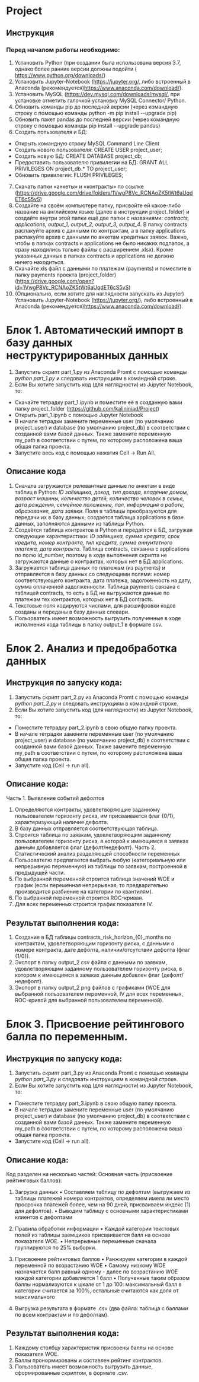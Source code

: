 # Project
## Инструкция
### Перед началом работы необходимо:
1.	Установить Python (при создании была использована версия 3.7, однако более ранние версии должны подойти ( https://www.python.org/downloads/)
2.	Установить Jupyter-Notebook (https://jupyter.org/, либо встроенный в Anaconda (рекомендуется)https://www.anaconda.com/download/). 
3.	Установить MySQL (https://dev.mysql.com/downloads/mysql/, при установке отметить галочкой установку MySQL Connector/ Python.
4.	Обновить команды pip до последней версии (через командную строку с помощью команды python -m pip install --upgrade pip)
5.	Обновить пакет pandas до последней версии (через командную строку с помощью команды pip install --upgrade pandas)
6. Создать пользователя и БД:
  + Открыть командную строку MySQL Command Line Client
  + Создать нового пользователя: CREATE USER project_user;
  + Создать новую БД: CREATE DATABASE project_db;
  + Предоставить пользователю привилегии на БД: GRANT ALL PRIVILEGES ON project_db.* TO project_user;
  + Обновить привилегии: FLUSH PRIVILEGES;
7.	Скачать папки «анкеты» и «контракты» по ссылке (https://drive.google.com/drive/folders/1VwgP8Vc_RCNAoZK5tWt6aUqdET6cS5vS)
8.	Создайте на своём компьютере папку, присвойте ей какое-либо название на английском языке (далее в инструкции project_folder) и создайте внутри этой папки ещё две папки с названиями: *contracts, applications, output_1, output_2, output_3, output_4*. В папку contracts распакуйте архив с данными по контрактам, а в папку applications распакуйте архив с данными по анкетам кредитных заявок. Важно, чтобы в папках contracts и applications не было никаких подпапок, а сразу находились только файлы с расширением .xlsx). Кроме указанных данных в папках contracts и applications не должно ничего находиться.
9.	Скачайте xls файл с данными по платежам (payments) и поместите в папку payments проекта (project_folder) (https://drive.google.com/open?id=1VwgP8Vc_RCNAoZK5tWt6aUqdET6cS5vS)
10. (Опционально, если хотите для наглядности запускать из Jupyter) Установить Jupyter-Notebook (https://jupyter.org/), либо встроенный в Anaconda (рекомендуется)https://www.anaconda.com/download/). 
# Блок 1. Автоматический импорт в базу данных неструктурированных данных
1. Запустить скрипт part_1.py из Anaconda Promt с помощью команды *python part_1.py* и следовать инструкциям в командной строке.
2.  Если Вы хотите запустить код (для наглядности) из Jupyter Notebook, то: 
   +	Скачайте тетрадку part_1.ipynb и поместите её в созданную вами папку project_folder (https://github.com/kalininiad/Project)
   +	Открыть part_1.ipynb с помощью Jupyter Notebook
   + В начале тетрадки замените переменные user (по умолчанию project_user) и database (по умолчанию project_db) в соответствии с созданной вами базой данных. Также замените переменную my_path в соответствии с путем, по которому расположена ваша общая папка проекта.
   +	Запустите весь код с помощью нажатия Cell -> Run All.
## Описание кода
1.	Сначала загружаются релевантные данные по анкетам в виде таблиц в Python: *ID заёмщика, доход, тип дохода, владение домом, возраст машины, количество детей,	количество человек в семье, дата рождения, семейное положение, пол, информация о работе, образование, дата заявки*. Поля в таблицы преобразуются для передачи их в базу данных; создается таблица applications в базе данных, заполняются данными из таблицы Python. 
2. Создаётся таблица контрактов в Python и передаётся в БД, загружая следующие характеристики: *ID заёмщика, сумма кредита, срок кредита, номер контракта, тип кредита, сумма аннуитетного платежа, дата контракта*. Таблица contracts, связанна с applications по полю id_number, поэтому в ходе выполнения скрипта не загружаются данные о контрактах, которых нет в БД applications. 
3.	Загружается таблица данных по платежам (из payments) и отправляется в базу данных со следующими полями: номер соответствующего контракта, дата платежа, задолженность на дату, сумма оплаченной задолженности. Таблица payments связана с таблицей contracts, то есть в БД не выгружаются данные по платежам тех контрактов, которых нет в БД contracts.
4. Текстовые поля кодируются числами, для расшифровки кодов созданы и переданы в базу данных словари. 
5. Пользователь имеет возможность выгрузить полученные в ходе исполнения кода таблицы в папку output_1 в формате csv.

# Блок 2. Анализ и предобработка данных
## Инструкция по запуску кода:
1. Запустить скрипт part_2.py из Anaconda Promt с помощью команды *python part_2.py* и следовать инструкциям в командной строке.
2. Если Вы хотите запустить код (для наглядности) из Jupyter Notebook, то: 
 + Поместите тетрадку part_2.ipynb в свою общую папку проекта.
 + В начале тетрадки замените переменные user (по умолчанию project_user) и database (по умолчанию project_db) в соответствии с созданной вами базой данных. Также замените переменную my_path в соответствии с путем, по которому расположена ваша общая папка проекта.
 + Запустите код (Cell -> run all).
## Описание кода:
Часть 1. Выявление событий дефолтов
1.	Определяются контракты, удовлетворяющие заданному пользователем горизонту риска, им присваивается флаг {0/1}, характеризующий наличие дефолта.
2.	 В базу данных отправляется соответствующая таблица.
3.	Строится таблица по заявкам, удовлетворяющим заданному пользователем горизонту риска, в которой к имеющимся в заявках данным добавляется флаг {дефолт/недефолт}.
Часть 2. Статистический анализ разделяющей способности переменных
1.	 Пользователю предлагается выбрать любую (категориальную или непрерывную переменную) из таблицы по заявкам, построенной в предыдущей части.
2.	По выбранной переменной строится таблица значений WOE и график (если переменная непрерывная, то предварительно производится разбиение на категории по квантилям).
3.	По выбранной переменной строится ROC-кривая.
4.	Для всех переменных строится график показателя IV.
## Результат выполнения кода:
1.	Создание в БД таблицы contracts_risk_horizon_{0}_months  по контрактам, удовлетворяющим горизонту риска, с данными о номере контракта, дате дефолта, наличии/отсутствии дефолта (флаг {1/0}).
2.	Экспорт в папку output_2 csv файла с данными по заявкам, удовлетворяющим заданному пользователем горизонту риска, в котором к имеющимся в заявках данным добавлен флаг {дефолт/недефолт}.
3.	Экспорт в папку output_2 png файлов с графиками (WOE для выбранной пользователем переменной, IV для всех переменных, ROC-кривой для выбранной пользователем переменной).

# Блок 3. Присвоение рейтингового балла по переменным.

## Инструкция по запуску кода:
1. Запустить скрипт part_3.py из Anaconda Promt с помощью команды *python part_3.py* и следовать инструкциям в командной строке.
2. Если Вы хотите запустить код (для наглядности) из Jupyter Notebook, то: 
 + Поместите тетрадку part_3.ipynb в свою общую папку проекта.
 + В начале тетрадки замените переменные user (по умолчанию project_user) и database (по умолчанию project_db) в соответствии с созданной вами базой данных. Также замените переменную my_path в соответствии с путем, по которому расположена ваша общая папка проекта.
 + Запустите код (Cell -> run all).

## Описание кода:
Код разделен на несколько частей:
Основная часть (присвоение рейтинговых баллов):
1.	Загрузка данных 
•	Составляем таблицу по дефолтам (выгружаем из таблицы платежей номера контрактов, определяем имела ли место просрочка платежей более, чем на 90 дней, присваиваем индекс (1) для дефолтов).
•	Выводим таблицу с основными характеристиками клиентов с дефолтами
2.	Правила обработки информации
•	Каждой категории текстовых полей из таблицы заемщиков присваивается балл на основе показателя WOE.
•	Непрерывные переменные сначала группируются по 25% выборки.

3.	Присвоение рейтинговых баллов
•	Ранжируем категории в каждой переменной по возрастанию WOE
•	Самому низкому WOE назначается балл равный одному - далее по возрастанию WOE каждой категории добавляется 1 балл
•	Полученные таким образом баллы нормализуются к шкале от 1 до 100: максимальный балл в категории считается за 100%, остальные считаются как доля от максимального

4.	Выгрузка результата в формате .csv (два файла: таблица с баллами по всем контрактам и по дефолтам).


## Результат выполнения кода:
1.	Каждому столбцу характеристик присвоены баллы на основе показателя WOE.
2.	Баллы пронормированы и составлен рейтинг контрактов.
3.	Пользователь имеет возможность выгрузить данные, сформированные скриптом, в формате .csv.

